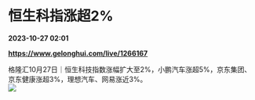 # 恒生科指涨超2%

**2023-10-27 02:01**

**https://www.gelonghui.com/live/1266167**

格隆汇10月27日｜恒生科技指数涨幅扩大至2%，小鹏汽车涨超5%，京东集团、京东健康涨超3%，理想汽车、网易涨近3%。  
![](https://img5.gelonghui.com/live/ff4cd-a32807bf-221a-4679-bfb2-fa6ff4c425d4.png)